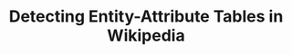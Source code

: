 ---
title: 'Detecting Entity-Attribute Tables in Wikipedia'
layout: default
description: 'System Dynamics models describe the behaviour of complex dynamical systems such as the climate. InsightMaker is a website for sharing such models. This project aims to formally describe the data sources of these models using RDF.'
topic: 'Data Integration' 
keywords: 
    - 'Dynamic Models'
    - 'RDF'
supervisor: 'Benno Kruit'
contact: 'b.b.kruit@vu.nl'
degree: 'B.Sc.'
description_link: 'https://docs.google.com/document/d/1ZW52HVsbp-cvU_eJOK1mmU9FFXVkqIVaQDpuseB9vCg/edit'
---